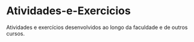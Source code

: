 # Atividades-e-Exercicios
 Atividades e exercícios desenvolvidos ao longo da faculdade e de outros cursos.
